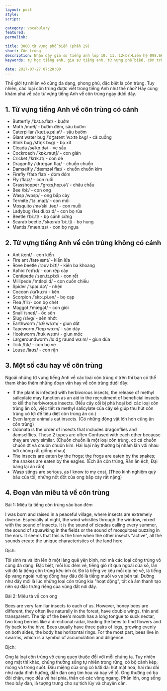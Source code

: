 ```yaml
---
layout: post
style:
script:

category: vocabulary
featured:
permalink:

title: 3000 từ vựng phổ biến (phần 29)
short: Côn trùng
description: Nhận dậy gia sư tiếng anh lớp 10, 11, 12<br>Liên hệ 098.66.77.99.3<br>Anh Thịnh
keywords: tự học tiếng anh, gia sư tiếng anh, từ vựng phổ biến, côn trùng, vocabulary, insects

date: 2017-07-27 07:20:00
---
```


Thế giới tự nhiên vô cùng đa dạng, phong phú, đặc biệt là côn trùng. Tuy nhiên, các loại côn trùng được viết trong tiếng Anh như thế nào? Hãy cùng khám phá về các từ vựng tiếng Anh về côn trùng ngay dưới đây.

## 1. Từ vựng tiếng Anh về côn trùng có cánh

- Butterfly /ˈbʌt.ə.flaɪ/ - bướm
- Moth /mɒθ/ - bướm đêm, sâu bướm
- Caterpillar /ˈkæt.ə.pɪl.əʳ/ - sâu bướm
- Giant water bug /ˈdʒaɪənt ˈwɔːtə bʌɡ/ - cà cuống
- Stink bug /stɪŋk bʌɡ/ - bọ xít
- Cicada /səˈkɑːdə/ - ve sầu
- Cockroach /ˈkɒk.rəʊtʃ/ - con gián
- Cricket /ˈkrɪk.ɪt/ - con dế
- Dragonfly /ˈdrægən flaɪ/ - chuồn chuồn
- Damselfly /ˈdæmzəl flaɪ/ - chuồn chuồn kim
- Firefly /ˈfaɪə flaɪ/ - đom đóm
- Fly /flaɪz/ - con ruồi
- Grasshopper /ˈgrɑːsˌhɒp.əʳ/ - châu chấu
- Bee /biː/ - con ong
- Wasp /wɒsp/ - ong bắp cày
- Termite /ˈtɜː.maɪt/ - con mối
- Mosquito /məˈskiː.təʊ/ - con muỗi
- Ladybug /ˈleɪ.di.bɜːd/ - con bọ rùa
- Beetle /ˈbiː.tļ/ - bọ cánh cứng
- Scarab beetle /ˈskærəb ˈbiː.tļ/ - bọ hung
- Mantis /ˈmæn.tɪs/ - con bọ ngựa

## 2. Từ vựng tiếng Anh về côn trùng không có cánh

- Ant /ænt/ - con kiến
- Fire ant /faɪə ænt/ - kiến lửa
- Rove beetle /rəʊv biːtl/ - kiến ba khoang
- Aphid /ˈeɪfɪd/ - con rệp cây
- Centipede /ˈsen.tɪ.piːd/ - con rết
- Millipede /ˈmɪləpiːd/ - con cuốn chiếu
- Spider /ˈspaɪ.dəʳ/ - nhện
- Cocoon /kəˈkuːn/ - kén
- Scorpion /ˈskɔː.pi.ən/ - bọ cạp
- Flea  /fliː/- con bọ chét
- Maggot /ˈmæɡət/ - con giòi
- Snail /sneɪl/ - ốc sên
- Slug /slʌɡ/ - sên nhớt
- Earthworm /ˈɜːθ wɜːm/ - giun đất
- Tapeworm /ˈteɪp wɜːm/ - sán dây
- Hookworm /hʊk wɜːm/ - giun móc
- Largeroundworm /lɑːdʒ raʊnd wɜːm/ - giun đũa
- Tick /tɪk/ - con bọ ve
- Louse /laʊs/ - con rận

## 3. Một số câu hay về côn trùng

Ngoài những từ vựng tiếng Anh về các loài côn trùng ở trên thì bạn có thể tham khảo thêm những đoạn văn hay về côn trùng dưới đây:

- If the plant is infected with herbivorous insects, the release of methyl salicylate may function as an aid in the recruitment of beneficial insects to kill the herbivorous insects. (Nếu cây cối bị phá hoại bởi các loại côn trùng ăn cỏ, việc tiết ra methyl salicylate của cây sẽ giúp thu hút côn trùng có lợi để tiêu diệt côn trùng ăn cỏ.)
- Even larger animals eat insects. (Có những động vật lớn hơn cũng ăn côn trùng)
- Odonata is the order of insects that includes dragonflies and damselflies. These 2 types are often Confused with each other because they are very similar. (Chuồn chuồn là một loại côn trùng, có cả chuồn chuồn ớt và chuồn chuồn kim. Hai loại này thường bị nhầm lẫn với nhau bởi chúng rất giống nhau)
- The insects are eaten by the frogs; the frogs are eaten by the snakes; the snakes are eaten by the eagles. (Ếch ăn côn trùng, Rắn ăn ếch, Đại bàng lại ăn rắn)
- Wasp stings are serious, as I know to my cost. (Theo kinh nghiệm quý báu của tôi, những nốt đốt của ong bắp cày rất nặng)

## 4. Đoạn văn miêu tả về côn trùng

Bài 1: Miêu tả tiếng côn trùng vào ban đêm

I was born and raised in a peaceful village, where insects are extremely diverse. Especially at night, the wind whistles through the window, mixed with the sound of insects. It is the sound of cicadas calling every summer, the sound of squawking in the fields or the sound of mosquitoes buzzing in the ears. It seems that this is the time when the other insects "active", all the sounds create the unique characteristics of the land here.

Dịch:

Tôi sinh ra và lớn lên ở một làng quê yên bình, nơi mà các loại công trùng vô cùng đa dạng. Đặc biệt, mỗi lúc đêm về, tiếng gió rít qua ngoài cửa sổ, lẫn với đó là tiếng côn trùng kêu inh ỏi. Đó là tiếng ve kêu mỗi dịp hè về, là tiếng ếp vang ngoài ruộng đồng hay đâu đó là tiếng muỗi vo ve bên tai. Dường như đây mới là lúc những loại côn trùng kia "hoạt động", tất cả âm thanh tạo nên sự đặc trưng riêng của vùng đất nơi đây.

Bài 2: Miêu tả về con ong

Bees are very familiar insects to each of us. However, honey bees are different, they often live naturally in the forest, have double wings, thin and transparent. The tip of the bee's mouth has a long tongue to suck nectar, two long berries like a directional radar, leading the bees to find flowers and fly back to the hive. Bees usually have three pairs of legs, growing evenly on both sides, the body has horizontal rings. For the most part, bees live in swarms, which is a symbol of accumulation and diligence.

Dịch:

Ong là loại côn trùng vô cùng quen thuộc đối với mỗi chúng ta. Tuy nhiên ong mật thì khác, chúng thường sống tự nhiên trong rừng, có bộ cánh kép, mỏng và trong suốt. Đầu miệng của ong có lưỡi dài hút mật hoa, hai râu dài như rada định hướng, dẫn đàn ong tìm hoa và bay về tổ. Ong thường có ba đôi chân, mọc đều về hai phía, thân có các vòng ngang. Phần lớn, ong sống theo bầy đàn, là tượng trưng cho sự tích lũy và chuyên cần. 
